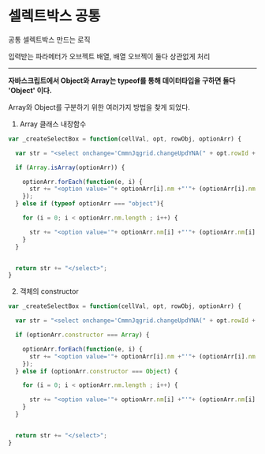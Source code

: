 # 셀렉트박스 공통

공통 셀렉트박스 만드는 로직

입력받는 파라메터가 오브젝트 배열, 배열 오브젝이 둘다 상관없게 처리

---

**자바스크립트에서 Object와 Array는 typeof를 통해 데이터타입을 구하면 둘다 'Object' 이다.**

Array와 Object를 구분하기 위한 여러가지 방법을 찾게 되었다.

1. Array 클래스 내장함수

```javascript
var _createSelectBox = function(cellVal, opt, rowObj, optionArr) {

  var str = "<select onchange='CmmnJqgrid.changeUpdYNA(" + opt.rowId + ")'>";

  if (Array.isArray(optionArr)) {

    optionArr.forEach(function(e, i) {
      str += "<option value='"+ optionArr[i].nm +"'"+ (optionArr[i].nm === cellVal ? "selected" : "") +">" + optionArr[i].val + "</option>";
    });
  } else if (typeof optionArr === "object"){

    for (i = 0; i < optionArr.nm.length ; i++) {

      str += "<option value='"+ optionArr.nm[i] +"'"+ (optionArr.nm[i] === cellVal ? "selected" : "") +">" + optionArr.val[i] + "</option>";
    }
  }


  return str += "</select>";
}

```

2. 객체의 constructor

```javascript
var _createSelectBox = function(cellVal, opt, rowObj, optionArr) {

  var str = "<select onchange='CmmnJqgrid.changeUpdYNA(" + opt.rowId + ")'>";

  if (optionArr.constructor === Array) {

    optionArr.forEach(function(e, i) {
      str += "<option value='"+ optionArr[i].nm +"'"+ (optionArr[i].nm === cellVal ? "selected" : "") +">" + optionArr[i].val + "</option>";
    });
  } else if (optionArr.constructor === Object) {

    for (i = 0; i < optionArr.nm.length ; i++) {

      str += "<option value='"+ optionArr.nm[i] +"'"+ (optionArr.nm[i] === cellVal ? "selected" : "") +">" + optionArr.val[i] + "</option>";
    }
  }


  return str += "</select>";
}
```
